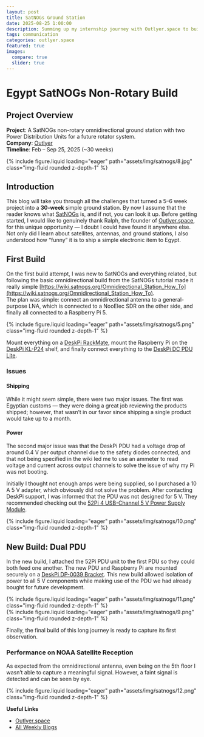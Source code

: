 ```yaml
---
layout: post
title: SatNOGs Ground Station 
date: 2025-08-25 1:00:00
description: Summing up my internship journey with Outlyer.space to build a non-rotatory ground station.
tags: communication
categories: outlyer.space
featured: true
images:
  compare: true
  slider: true
---
```


# Egypt SatNOGs Non-Rotary Build

## Project Overview
**Project**: A SatNOGs non-rotary omnidirectional ground station with two Power Distribution Units for a future rotator system.  
**Company**: [Outlyer](https://outlyer.space/)  
**Timeline**: Feb – Sep 25, 2025 (~30 weeks)    

<div class="row">
    <div class="col-sm mt-3 mt-md-0">
        {% include figure.liquid loading="eager" path="assets/img/satnogs/8.jpg" class="img-fluid rounded z-depth-1" %}
    </div>
</div>

## Introduction 

This blog will take you through all the challenges that turned a 5–6 week project into a **30-week** simple ground station. By now I assume that the reader knows what [SatNOGs](https://satnogs.org/) is, and if not, you can look it up. Before getting started, I would like to genuinely thank Ralph, the founder of [Outlyer.space](https://outlyer.space/), for this unique opportunity — I doubt I could have found it anywhere else. Not only did I learn about satellites, antennas, and ground stations, I also understood how “funny” it is to ship a simple electronic item to Egypt.

## First Build 

On the first build attempt, I was new to SatNOGs and everything related, but following the basic omnidirectional build from the SatNOGs tutorial made it really simple [https://wiki.satnogs.org/Omnidirectional_Station_How_To](https://wiki.satnogs.org/Omnidirectional_Station_How_To).  
The plan was simple: connect an omnidirectional antenna to a general-purpose LNA, which is connected to a NooElec SDR on the other side, and finally all connected to a Raspberry Pi 5.

<div class="row">
    <div class="col-sm mt-3 mt-md-0">
        {% include figure.liquid loading="eager" path="assets/img/satnogs/5.png" class="img-fluid rounded z-depth-1" %}
    </div>
</div>

Mount everything on a [DeskPi RackMate](https://deskpi.com/products/deskpi-rackmate-t0-black-version-rackmount-10-inch-4u-server-cabinet-for-network-servers-audio-and-video-equipment), mount the Raspberry Pi on the [DeskPi KL-P24](https://deskpi.com/products/deskpi-kl-p24-raspberry-pi-adapter-board?_pos=5&_sid=2d380a52d&_ss=r) shelf, and finally connect everything to the [DeskPi DC PDU Lite](https://deskpi.com/products/deskpi-dc-pdu-lite-7-ch-0-5u-for-deskpi-rackmate-t1?_pos=1&_sid=f10dbf8b5&_ss=r).

### Issues

#### Shipping
While it might seem simple, there were two major issues. The first was Egyptian customs — they were doing a great job reviewing the products shipped; however, that wasn’t in our favor since shipping a single product would take up to a month.

#### Power
The second major issue was that the DeskPi PDU had a voltage drop of around 0.4 V per output channel due to the safety diodes connected, and that not being specified in the wiki led me to use an ammeter to read voltage and current across output channels to solve the issue of why my Pi was not booting.

Initially I thought not enough amps were being supplied, so I purchased a 10 A 5 V adapter, which obviously did not solve the problem. After contacting DeskPi support, I was informed that the PDU was not designed for 5 V. They recommended checking out the [52Pi 4 USB-Channel 5 V Power Supply Module](https://52pi.com/collections/new-arrivals/products/52pi-4-usb-channel-5v-power-supply-module-for-raspberry-pi-pico-0-91-inch-oled-screen-compatible-with-1u-rack-mounting).

<div class="row">
    <div class="col-sm mt-3 mt-md-0">
        {% include figure.liquid loading="eager" path="assets/img/satnogs/10.png" class="img-fluid rounded z-depth-1" %}
    </div>
</div>

## New Build: Dual PDU

In the new build, I attached the 52Pi PDU unit to the first PDU so they could both feed one another. The new PDU and Raspberry Pi are mounted securely on a [DeskPi DP-0039 Bracket](google.com). This new build allowed isolation of power to all 5 V components while making use of the PDU we had already bought for future development.

<div class="row">
    <div class="col-sm mt-3 mt-md-0">
        {% include figure.liquid loading="eager" path="assets/img/satnogs/11.png" class="img-fluid rounded z-depth-1" %}
    </div>
    <div class="col-sm mt-3 mt-md-0">
        {% include figure.liquid loading="eager" path="assets/img/satnogs/9.png" class="img-fluid rounded z-depth-1" %}
    </div>
</div>

Finally, the final build of this long journey is ready to capture its first observation.

### Performance on NOAA Satellite Reception

As expected from the omnidirectional antenna, even being on the 5th floor I wasn’t able to capture a meaningful signal. However, a faint signal is detected and can be seen by eye.

<div class="row">
    <div class="col-sm mt-3 mt-md-0">
        {% include figure.liquid loading="eager" path="assets/img/satnogs/12.png" class="img-fluid rounded z-depth-1" %}
    </div>
</div>

**Useful Links**

- [Outlyer.space](https://outlyer.space/)  
- [All Weekly Blogs](https://studhamza.github.io/hamza-folio/blog/tag/gnuradio/)
